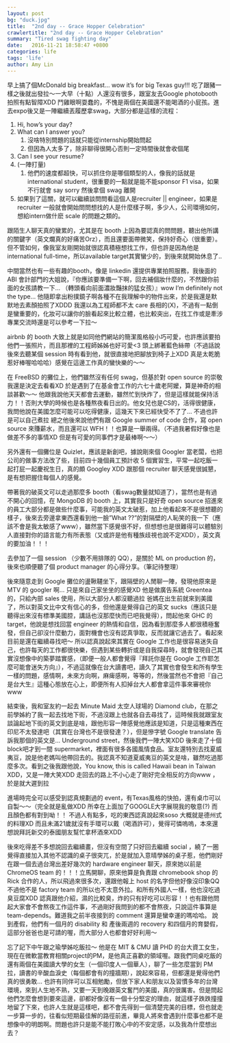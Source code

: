 ```yaml
---
layout: post
bg: "duck.jpg"
title:  "2nd day -- Grace Hopper Celebration"
crawlertitle: "2nd day -- Grace Hopper Celebration"
summary: "Tired swag fighting day"
date:   2016-11-21 18:58:47 +0800
categories: life
tags: 'life'
author: Amy Lin
---
```


早上搞了個McDonald big breakfast… wow it’s for big Texas guy!!! 吃了跟豬一樣之後就出發拉～一大早（十點）人還沒有很多，跟室友去Google photobooth拍照有點智障XDD 鬥雞眼啊耍蠢的，不愧是兩個在美國還不能喝酒的小屁孩。進去expo後又是一陣繼續丟履歷拿swag，大部分都是這樣的流程：
1. Hi, how’s your day?
2. What can I answer you?
    1. 沒啥特別問題的話就只能從internship開始問起
    2. 但因為人太多了，除非聊得很開心否則一定時間後就會收個尾
3. Can I see your resume?
4. (一陣打量)
    1. 他們的速度都超快，可以抓住你是哪個類型的人，像我的話就是international student，很重要的一點就是能不能sponsor F1 visa，如果不行就會 say sorry 然後拿個 swag 離開
5. 如果到了這關，就可以繼續談問問看這個人是recruiter || engineer，如果是 recruiter 一般就會開始問問想找的人是什麼樣子啊，多少人，公司環境如何，想給intern做什麽 scale 的問題之類的。

跟陌生人聊天真的蠻累的，尤其是在 booth 上因為要認真的問問題，聽出他所講的關鍵字（英文爛真的好痛苦Orz），而且還要面帶微笑，保持好奇心（很重要）。但不管如何，像我室友剛開始就很認真積極想找工作，但也許是因為他是 international full-time，所以available target其實蠻少的，到後來就開始休息了..

中間當然也有一些有趣的booth，像是 linkedin 還提供專業拍照服務，我後面的 ABI 會計部門的大姐說，『你應該要準備一下啊，回去補個妝什麼的，不然跟你前面的女孩請教一下... （轉頭看向前面濃妝豔抹的猛女孩）』wow I’m definitely not the type… 他隨即拿出粉撲鏡子啊各種不在我理解中的物件出來，於是我還是默默地去素顏拍照了XDDD 我還以為工程師都不太 care 長相的(X)，不過有一點倒是蠻重要的，化妝可以讓你的臉看起來比較立體，也比較突出，在找工作或是牽涉專業交流時還是可以參考一下拉～ 

airbnb 的 booth 大致上就是如同他們網站的簡潔風格般小巧可愛，也許應該要拍他們一張照片，而且那裡的工程師姊姊也好可愛<3 頭上綁著藍色絲帶（不過話說後來去聽某個 session 時有看到他，就很直接地把腳放到椅子上XDD 真是太乾脆惹好棒喔哈哈哈）感覺在這邊工作真的蠻快樂的～～

在 FreeBSD 的攤位上，他們雖然沒有任何 swag，但基於對 open source 的崇敬我還是決定去看看XD 於是遇到了在基金會工作的六七十歲老阿嬤，算是神奇的相談甚歡～～ 他跟我說他天天都會去運動，雖然忙到快炸了，但是這樣就能保持活力！！否則大學的時候也是各種熬夜看日出的。他女兒也是CS的，活得很健康，我問他說在美國怎麼可能可以吃得健康，這幾天下來已經快受不了了... 不過也許是可以自己煮拉 總之他後來說他們有跟 Google summer of code 合作，寫 open source 來賺薪水，而且還可以 WFH！！也算是一舉兩得。（不過我暑假好像也是做差不多的事情XD 但是有可愛的同事們才是最棒啊～～）

另外還有一個攤位是 Quizlet，應該是新創吧，據說剛來個 Googler 當老闆，也把公司的做事方法改了些，目前四十幾個員工預計收 5 個實習生，平常一起吃飯一起打屁一起慶祝生日，真的頗 Googley XDD 跟那個 recruiter 聊天感覺很誠懇，是有想把握住每個人的感覺。

帶著我的破英文可以走過那麼多 booth（看swag數量就知道了），當然也是有過不開心的回憶，在 MongoDB 的 booth 上，其實我只是好奇 open source 招進來的員工大部分都是做些什麼事，可能我的英文太破惹，加上他看起來不是很想聽的樣子，後來去旁邊拿東西還看到他一臉”What ??”的對隔壁的人恥笑的我一下（應該不會是我太敏感了www），雖然當下感覺很不好，但想想也是很難得可以體驗別人直接對你的語言能力有所表態（又或許是他有種族歧視也說不定XDD），英文真的要加油！！！

去參加了一個 session （少數不用排隊的 QQ），是關於 ML on production 的，後來也順便聽了個 product manager 的心得分享。（筆記待整理）

後來隨意走到 Google 攤位的盪鞦韆坐下，跟隔壁的人閒聊一陣，發現他原來是 MTV 的 googler 啊… 只是來自己家坐坐的感覺XD 他是做廣告系統 Greentea 的，只給內部 sales 使用，所以大部分人都沒聽過拉 爸媽在出生前就來到美國了，所以對英文比中文有信心的多，但他還是覺得自己的英文 sucks（應該只是聽得出來沒有標準美國腔，講話也沒那麼快而已吧我覺得），問起他來 GHC 的 target，他說是想找回當 engineer 的熱情和自信，因為看到那麼多人都很積極奮發，但自己卻沒什麼動力，面對機會也沒有認真爭取，反而就讓它過去了。看起來目前是還在繼續尋找吧～ 所以認真說起來其實在 Google 工作也是很容易迷失自己，也許每天的工作都很快樂，但遇到某些轉折或是自我探尋時，就會發現自己其實沒想像中的築夢踏實感，（即便一般人都會覺得『拜託你是在 Google 工作耶怎麼可能會迷失方向』），不過這就像在台大讀書吧，讀久了其實也會發生和所有學生一樣的問題，感情啊，未來方向啊，麻痺感啊，等等的，然後當然也不會把『自己是台大生』這種心態放在心上，即便所有人扣掉台大人都會拿這件事來審視你www

結束後，我和室友約一起去 Minute Maid 太空人球場的 Diamond club，在那之前學姊約了我一起去找地下街，不過沒跟上也就各自去尋找了，這時候我就跟室友談論起地下街的英文到底是啥，跟他形容一陣感覺他應該是知道，只是這種東西在印尼不太發達吧（其實在台灣也不是很發達？），但是慘字號 Google translate 告訴我那個的英文是... Underground street，然後我們一陣大笑XDD 後來走了十個 block吧才到一間 supermarket，裡面有很多各國風情食品。室友還特別去找夏威夷豆，說是他老媽叫他帶回去的。我認真不知道夏威夷豆的英文是啥，雖然吃過那麼多次。看到之後我跟他說，You know, this is called Hawaii bean in Taiwan XDD，又是一陣大笑XDD 走回去的路上不小心走了剛好完全相反的方向www ，於是就大遲到拉

進場時完全可以感受到認真規劃過的 event，有Texas風格的快拍，還有桌巾可以自製～～（完全就是亂做XDD 所幸在上面加了GOOGLE大字展現我的敬意(?) 而且顏色都有對到呦！！ 不過人有點多，吃的東西認真說起來soso 大概就是德州式的料理XD 而且未滿21歲就沒有手環可以戴（喝酒許可），覺得可憐嗚嗚，本來還想說拜託新交的泰國朋友幫忙拿杯酒來XDD 

後來吃得差不多想說回去繼續畫，但沒有空間了只好回去繼續 social ，繞了一圈覺得直接加入其他不認識的桌子很突兀，於是就加入意晴學姊的桌子惹，他們剛好在跟一個去過台灣出差好幾次的 hardware engineer 聊天，原來她以前是 ChromeOS team 的！！！立馬開聊，原來他算是負責跟 chromebook shop 的 Rick 合作的人，所以飛過來很多次，還跟他報上 host 的名字但他好像沒印象QQ 不過他不是 factory team 的所以也不太意外拉。和所有外國人一樣，他也沒吃過臭豆腐XDD 認真跟他介紹，濕的比較臭，炸的只有好吃可以形容！！也有跟他問起大家會不會熬夜工作這件事，不過剛好我問到的都不會熬夜，只說這件事算是 team-depends。難道我之前半夜接到的 comment 還算是蠻幸運的嗎哈哈。 說到產假，他們有一個月的 disability 和 產後兩週的 recovery 和四個月的育嬰假，這部分爸爸也是可請的喔，而大部分人也都會好好利用～

忘了記下中午跟之瑜學姊吃飯拉～ 他是在 MIT & CMU 讀 PHD 的台大資工女生，現在在微軟當教育相關project的PM，是他真正喜歡的領域喔。跟我們同桌吃飯的還有兩個在美國讀大學的女生（一個印度人一個華人），聊了一些怎麼當到 PM 拉，讀書的辛酸血淚史（每個都會有的撞牆期），說起來容易，但都還是覺得他們真的很勇敢... 也許有同伴可以互相勉勵，但放下家人和朋友以及習慣多年的台灣環境，來到人生地不熟，又要一天到晚跟英文奮鬥的美國，真的很厲害。但是問起他們怎麼會想到要來這邊，卻都好像沒有一個十分堅定的理由，就這樣子跌跌撞撞地留了下來，也許人生就是這樣吧，都不會先得到一個清楚完美的目標，但也就走一步算一步的，往看似短期最佳解的路徑前進，畢竟人將來會遇到什麼事也都不是想像中的明朗啊。問題也許只是能不能打敗心中的不安定感，以及我為什麼想出去？



